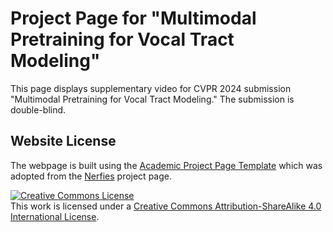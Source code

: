 # Project Page for "Multimodal Pretraining for Vocal Tract Modeling" 
This page displays supplementary video for CVPR 2024 submission "Multimodal Pretraining for Vocal Tract Modeling." The submission is double-blind.

## Website License

The webpage is built using the <a href="https://github.com/eliahuhorwitz/Academic-project-page-template">Academic Project Page Template</a> which was adopted from the <a href="https://nerfies.github.io">Nerfies</a> project page.<br />

<a rel="license" href="http://creativecommons.org/licenses/by-sa/4.0/"><img alt="Creative Commons License" style="border-width:0" src="https://i.creativecommons.org/l/by-sa/4.0/88x31.png" /></a><br />This work is licensed under a <a rel="license" href="http://creativecommons.org/licenses/by-sa/4.0/">Creative Commons Attribution-ShareAlike 4.0 International License</a>.
